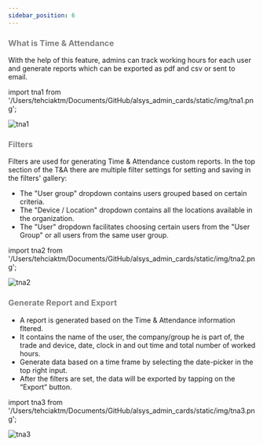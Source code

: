 ```yaml
---
sidebar_position: 6
---
```




### <font color="gray">What is Time & Attendance</font>

With the help of this feature, admins can track working hours for each user and generate reports which can be exported as pdf and csv or sent to email.

import tna1 from '/Users/tehciaktm/Documents/GitHub/alsys_admin_cards/static/img/tna1.png';

<img src={tna1} alt="tna1" />

### <font color="gray">Filters</font>

Filters are used for generating Time & Attendance custom reports. In the top section of the T&A there are multiple filter settings for setting and saving in the filters' gallery:
* The "User group" dropdown contains users grouped based on certain criteria.
* The "Device / Location" dropdown contains all the locations available in the organization.
* The "User" dropdown facilitates choosing certain users from the "User Group" or all users from the same user group.

import tna2 from '/Users/tehciaktm/Documents/GitHub/alsys_admin_cards/static/img/tna2.png';

<img src={tna2} alt="tna2" />

### <font color="gray">Generate Report and Export</font>

* A report is generated based on the Time & Attendance information fltered.
* It contains the name of the user, the company/group he is part of, the trade and device, date, clock in and out time and total number of worked hours.
* Generate data based on a time frame by selecting the date-picker in the top right input.
* After the filters are set, the data will be exported by tapping on the “Export” button.

import tna3 from '/Users/tehciaktm/Documents/GitHub/alsys_admin_cards/static/img/tna3.png';

<img src={tna3} alt="tna3" />


